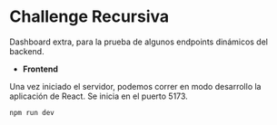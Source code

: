 # Challenge Recursiva

Dashboard extra, para la prueba de algunos endpoints dinámicos del backend.

- **Frontend**

Una vez iniciado el servidor, podemos correr en modo desarrollo la aplicación de React. Se inicia en el puerto 5173.
```
npm run dev
```
